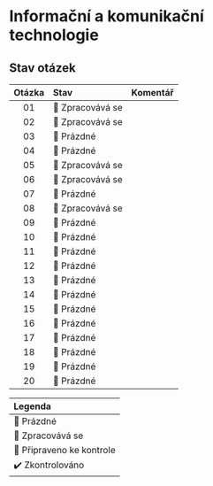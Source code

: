 # Informační a komunikační technologie

## Stav otázek
| Otázka | Stav                          | Komentář |
| :----: | :---------------------------- | :------- |
| 01     | :construction: Zpracovává se  |          |
| 02     | :construction: Zpracovává se  |          |
| 03     | :black_square_button: Prázdné |          |
| 04     | :black_square_button: Prázdné |          |
| 05     | :construction: Zpracovává se  |          |
| 06     | :construction: Zpracovává se  |          |
| 07     | :black_square_button: Prázdné |          |
| 08     | :construction: Zpracovává se  |          |
| 09     | :black_square_button: Prázdné |          |
| 10     | :black_square_button: Prázdné |          |
| 11     | :black_square_button: Prázdné |          |
| 12     | :black_square_button: Prázdné |          |
| 13     | :black_square_button: Prázdné |          |
| 14     | :black_square_button: Prázdné |          |
| 15     | :black_square_button: Prázdné |          |
| 16     | :black_square_button: Prázdné |          |
| 17     | :black_square_button: Prázdné |          |
| 18     | :black_square_button: Prázdné |          |
| 19     | :black_square_button: Prázdné |          |
| 20     | :black_square_button: Prázdné |          |

| Legenda                          |
| :------------------------------- |
| :black_square_button: Prázdné    |
| :construction: Zpracovává se     |
| :pushpin: Připraveno ke kontrole |
| :heavy_check_mark: Zkontrolováno |
